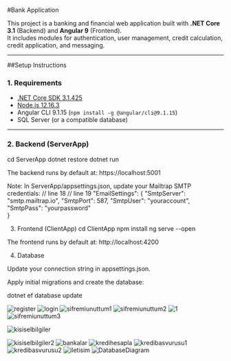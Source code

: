 #Bank Application

This project is a banking and financial web application built with **.NET Core 3.1** (Backend) and **Angular 9** (Frontend).  
It includes modules for authentication, user management, credit calculation, credit application, and messaging.

---

##Setup Instructions

### 1. Requirements
- [.NET Core SDK 3.1.425](https://dotnet.microsoft.com/download/dotnet/3.1)
- [Node.js 12.16.3](https://nodejs.org/download/release/v12.16.3/)
- Angular CLI 9.1.15 (`npm install -g @angular/cli@9.1.15`)
- SQL Server (or a compatible database)

---

### 2. Backend (ServerApp)

cd ServerApp
dotnet restore
dotnet run

The backend runs by default at:
https://localhost:5001

Note:
In ServerApp/appsettings.json, update your Mailtrap SMTP credentials:
// line 18
// line 19
"EmailSettings": {
  "SmtpServer": "smtp.mailtrap.io",
  "SmtpPort": 587,
  "SmtpUser": "youraccount",   
  "SmtpPass": "yourpassword"   
}

3. Frontend (ClientApp)
cd ClientApp
npm install
ng serve --open


The frontend runs by default at:
http://localhost:4200

4. Database

Update your connection string in appsettings.json.

Apply initial migrations and create the database:

dotnet ef database update





![register](https://github.com/user-attachments/assets/ed6306db-deca-4439-b66a-d6cd59983910)
![login](https://github.com/user-attachments/assets/fb87a3f4-35ed-4cd3-8b99-385af918150c)
![sifremiunuttum1](https://github.com/user-attachments/assets/f2742a43-dc35-4af5-bf71-286683907d0b)
![sifremiunuttum2](https://github.com/user-attachments/assets/c6211069-9f6d-4b3f-8467-28ff93c192ad)
![1](https://github.com/user-attachments/assets/c399651f-bfa7-44bf-908c-342b05a770cf)
![sifremiunuttum3](https://github.com/user-attachments/assets/37854f5b-b251-476d-b2f3-81165257511a)


![kisiselbilgiler](https://github.com/user-attachments/assets/c77499f6-ed3a-4b70-8efd-29baae6e2c12)

![kisiselbilgiler2](https://github.com/user-attachments/assets/6fde863c-46a6-4641-aa58-5e239540dbfb)
![bankalar](https://github.com/user-attachments/assets/78da199f-60dd-494b-a270-1efbd9228b18)
![kredihesapla](https://github.com/user-attachments/assets/404238bc-d857-443e-adf0-e439f9c2f214)
![kredibasvurusu1](https://github.com/user-attachments/assets/6253e6ef-39ec-417b-ada3-297b54d3f5ec)
![kredibasvurusu2](https://github.com/user-attachments/assets/205a6fca-d6ac-47cf-835b-50213e8c5cd2)
![iletisim](https://github.com/user-attachments/assets/73c27113-aa42-4762-a5de-6978db572f32)
![DatabaseDiagram](https://github.com/user-attachments/assets/ab8c3984-3af3-4f0b-bfed-311339dc9a7a)



